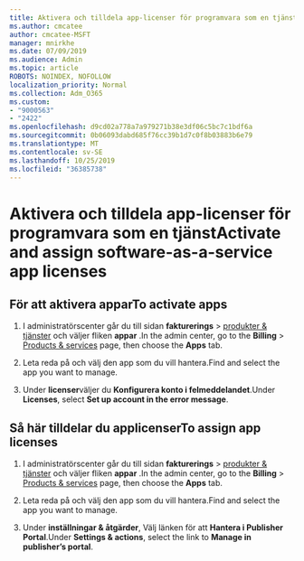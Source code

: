 ```yaml
---
title: Aktivera och tilldela app-licenser för programvara som en tjänst
ms.author: cmcatee
author: cmcatee-MSFT
manager: mnirkhe
ms.date: 07/09/2019
ms.audience: Admin
ms.topic: article
ROBOTS: NOINDEX, NOFOLLOW
localization_priority: Normal
ms.collection: Adm_O365
ms.custom:
- "9000563"
- "2422"
ms.openlocfilehash: d9cd02a778a7a979271b38e3df06c5bc7c1bdf6a
ms.sourcegitcommit: 0b06093dabd685f76cc39b1d7c0f8b03883b6e79
ms.translationtype: MT
ms.contentlocale: sv-SE
ms.lasthandoff: 10/25/2019
ms.locfileid: "36385738"
---
```

# <a name="activate-and-assign-software-as-a-service-app-licenses"></a><span data-ttu-id="586a4-102">Aktivera och tilldela app-licenser för programvara som en tjänst</span><span class="sxs-lookup"><span data-stu-id="586a4-102">Activate and assign software-as-a-service app licenses</span></span> 

## <a name="to-activate-apps"></a><span data-ttu-id="586a4-103">För att aktivera appar</span><span class="sxs-lookup"><span data-stu-id="586a4-103">To activate apps</span></span>

1. <span data-ttu-id="586a4-104">I administratörscenter går du till sidan **fakturerings** > [produkter & tjänster](https://go.microsoft.com/fwlink/p/?linkid=842054) och väljer fliken **appar** .</span><span class="sxs-lookup"><span data-stu-id="586a4-104">In the admin center, go to the **Billing** > [Products & services](https://go.microsoft.com/fwlink/p/?linkid=842054) page, then choose the **Apps** tab.</span></span>

2. <span data-ttu-id="586a4-105">Leta reda på och välj den app som du vill hantera.</span><span class="sxs-lookup"><span data-stu-id="586a4-105">Find and select the app you want to manage.</span></span>

3. <span data-ttu-id="586a4-106">Under **licenser**väljer du **Konfigurera konto i felmeddelandet**.</span><span class="sxs-lookup"><span data-stu-id="586a4-106">Under **Licenses**, select **Set up account in the error message**.</span></span>  

## <a name="to-assign-app-licenses"></a><span data-ttu-id="586a4-107">Så här tilldelar du applicenser</span><span class="sxs-lookup"><span data-stu-id="586a4-107">To assign app licenses</span></span>

1. <span data-ttu-id="586a4-108">I administratörscenter går du till sidan **fakturerings** > [produkter & tjänster](https://go.microsoft.com/fwlink/p/?linkid=842054) och väljer fliken **appar** .</span><span class="sxs-lookup"><span data-stu-id="586a4-108">In the admin center, go to the **Billing** > [Products & services](https://go.microsoft.com/fwlink/p/?linkid=842054) page, then choose the **Apps** tab.</span></span>

2. <span data-ttu-id="586a4-109">Leta reda på och välj den app som du vill hantera.</span><span class="sxs-lookup"><span data-stu-id="586a4-109">Find and select the app you want to manage.</span></span>  

3. <span data-ttu-id="586a4-110">Under **inställningar & åtgärder**, Välj länken för att **Hantera i Publisher Portal**.</span><span class="sxs-lookup"><span data-stu-id="586a4-110">Under **Settings & actions**, select the link to **Manage in publisher’s portal**.</span></span>